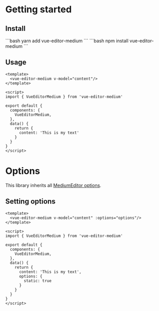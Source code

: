 # Getting started

## Install
<code-group>
<code-block title="YARN">
```bash
yarn add vue-editor-medium
```
</code-block>

<code-block title="NPM">
```bash
npm install vue-editor-medium
```
</code-block>
</code-group>

## Usage
```vue
<template>
  <vue-editor-medium v-model="content"/>
</template>

<script>
import { VueEditorMedium } from 'vue-editor-medium'

export default {
  components: {
    VueEditorMedium,
  },
  data() {
    return {
      content: 'This is my text'
    }
  }
}
</script>
```




# Options

This library inherits all [MediumEditor options](https://github.com/yabwe/medium-editor/blob/master/OPTIONS.md).

## Setting options
```vue
<template>
  <vue-editor-medium v-model="content" :options="options"/>
</template>

<script>
import { VueEditorMedium } from 'vue-editor-medium'

export default {
  components: {
    VueEditorMedium,
  },
  data() {
    return {
      content: 'This is my text',
      options: {
        static: true
      }
    }
  }
}
</script>
```
 
